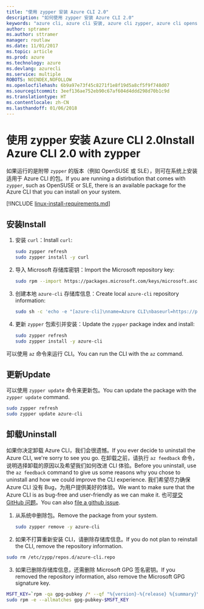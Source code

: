 ```yaml
---
title: "使用 zypper 安装 Azure CLI 2.0"
description: "如何使用 zypper 安装 Azure CLI 2.0"
keywords: "azure cli, azure cli 安装, azure cli zypper, azure cli opensuse, azure cli sle"
author: sptramer
ms.author: sttramer
manager: routlaw
ms.date: 11/01/2017
ms.topic: article
ms.prod: azure
ms.technology: azure
ms.devlang: azurecli
ms.service: multiple
ROBOTS: NOINDEX,NOFOLLOW
ms.openlocfilehash: 6b9a97e73f45c8271f1e8f19d5a8cf5f9f748d07
ms.sourcegitcommit: 3eef136ae752eb90c67af604d4ddd298d70b1c9d
ms.translationtype: HT
ms.contentlocale: zh-CN
ms.lasthandoff: 01/06/2018
---
```

# <a name="install-azure-cli-20-with-zypper"></a><span data-ttu-id="830f2-104">使用 zypper 安装 Azure CLI 2.0</span><span class="sxs-lookup"><span data-stu-id="830f2-104">Install Azure CLI 2.0 with zypper</span></span>

<span data-ttu-id="830f2-105">如果运行的是附带 `zypper` 的版本（例如 OpenSUSE 或 SLE），则可在系统上安装适用于 Azure CLI 的包。</span><span class="sxs-lookup"><span data-stu-id="830f2-105">If you are running a distirbution that comes with `zypper`, such as OpenSUSE or SLE, there is an available package for the Azure CLI that you can install on your system.</span></span>

[!INCLUDE [linux-install-requirements.md](includes/linux-install-requirements.md)]

## <a name="install"></a><span data-ttu-id="830f2-106">安装</span><span class="sxs-lookup"><span data-stu-id="830f2-106">Install</span></span>

1. <span data-ttu-id="830f2-107">安装 `curl`：</span><span class="sxs-lookup"><span data-stu-id="830f2-107">Install `curl`:</span></span>

   ```bash
   sudo zypper refresh
   sudo zypper install -y curl
   ```

2. <span data-ttu-id="830f2-108">导入 Microsoft 存储库密钥：</span><span class="sxs-lookup"><span data-stu-id="830f2-108">Import the Microsoft repository key:</span></span>

   ```bash
   sudo rpm --import https://packages.microsoft.com/keys/microsoft.asc
   ```

3. <span data-ttu-id="830f2-109">创建本地 `azure-cli` 存储库信息：</span><span class="sxs-lookup"><span data-stu-id="830f2-109">Create local `azure-cli` repository information:</span></span>

   ```bash
   sudo sh -c 'echo -e "[azure-cli]\nname=Azure CLI\nbaseurl=https://packages.microsoft.com/yumrepos/azure-cli\nenabled=1\ntype=rpm-md\ngpgcheck=1\ngpgkey=https://packages.microsoft.com/keys/microsoft.asc" > /etc/zypp/repos.d/azure-cli.repo'
   ```

4. <span data-ttu-id="830f2-110">更新 `zypper` 包索引并安装：</span><span class="sxs-lookup"><span data-stu-id="830f2-110">Update the `zypper` package index and install:</span></span>

   ```bash
   sudo zypper refresh
   sudo zypper install -y azure-cli
   ```

<span data-ttu-id="830f2-111">可以使用 `az` 命令来运行 CLI。</span><span class="sxs-lookup"><span data-stu-id="830f2-111">You can run the CLI with the `az` command.</span></span>

## <a name="update"></a><span data-ttu-id="830f2-112">更新</span><span class="sxs-lookup"><span data-stu-id="830f2-112">Update</span></span>

<span data-ttu-id="830f2-113">可以使用 `zypper update` 命令来更新包。</span><span class="sxs-lookup"><span data-stu-id="830f2-113">You can update the package with the `zypper update` command.</span></span>

```bash
sudo zypper refresh
sudo zypper update azure-cli
```

## <a name="uninstall"></a><span data-ttu-id="830f2-114">卸载</span><span class="sxs-lookup"><span data-stu-id="830f2-114">Uninstall</span></span>

<span data-ttu-id="830f2-115">如果你决定卸载 Azure CLI，我们会很遗憾。</span><span class="sxs-lookup"><span data-stu-id="830f2-115">If you ever decide to uninstall the Azure CLI, we're sorry to see you go.</span></span> <span data-ttu-id="830f2-116">在卸载之前，请执行 `az feedback` 命令，说明选择卸载的原因以及希望我们如何改进 CLI 体验。</span><span class="sxs-lookup"><span data-stu-id="830f2-116">Before you uninstall, use the `az feedback` command to give us some reasons why you chose to uninstall and how we could improve the CLI experience.</span></span> <span data-ttu-id="830f2-117">我们希望尽力确保 Azure CLI 没有 Bug，为用户提供美好的体验。</span><span class="sxs-lookup"><span data-stu-id="830f2-117">We want to make sure that the Azure CLI is as bug-free and user-friendly as we can make it.</span></span> <span data-ttu-id="830f2-118">也可[提交 GitHub 问题](https://github.com/Azure/azure-cli/issues)。</span><span class="sxs-lookup"><span data-stu-id="830f2-118">You can also [file a github issue](https://github.com/Azure/azure-cli/issues).</span></span>

1. <span data-ttu-id="830f2-119">从系统中删除包。</span><span class="sxs-lookup"><span data-stu-id="830f2-119">Remove the package from your system.</span></span>

    ```bash
    sudo zypper remove -y azure-cli
    ```

2. <span data-ttu-id="830f2-120">如果不打算重新安装 CLI，请删除存储库信息。</span><span class="sxs-lookup"><span data-stu-id="830f2-120">If you do not plan to reinstall the CLI, remove the repository information.</span></span>

  ```bash
  sudo rm /etc/zypp/repos.d/azure-cli.repo
  ```

3. <span data-ttu-id="830f2-121">如果已删除存储库信息，还需删除 Microsoft GPG 签名密钥。</span><span class="sxs-lookup"><span data-stu-id="830f2-121">If you removed the repository information, also remove the Microsoft GPG signature key.</span></span>

  ```bash
  MSFT_KEY=`rpm -qa gpg-pubkey /* --qf "%{version}-%{release} %{summary}\n" | grep Microsoft | awk '{print $1}'`
  sudo rpm -e --allmatches gpg-pubkey-$MSFT_KEY
  ```

